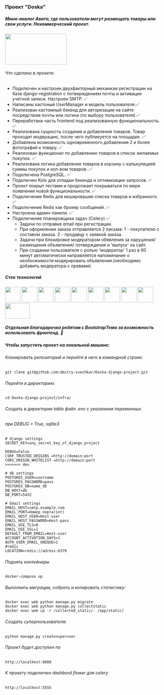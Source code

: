 ### Проект "Doska"
##### Мини-аналог Авито, где пользователи могут размещать товары или свои услуги. Некоммерческий проект.
<img src="https://github.com/dmitry-svechkar/pet_django/assets/138603861/aaefd3d8-af88-4fa3-ab38-ea7404c4345c.jpg" width="200" height="100" />

###### Что сделано в проекте:
- Подключен и настроен двухфакторный механизм регистрации на базе django-registration c потверждением почты и активации учетной записи. Настроен SMTP. ✅
- Написаны кастоный UserManager и модель пользователя.✅ 
- Реализован кастомный бекенд для авторизации на сайте посредством почты или логина (по выбору пользователя) ✅
- Переработана часть frontend под реализованную функциональность. ✅
- Реализована сущность создания и добавления товаров. Товар проходит модерацию, после чего публикуется на площадке. ✅ 
- Добавлена возможность одновременного добавления 2 и более фотографий к товару. ✅
- Реализован функционал по добавлению товаров в список желаемых покупок. ✅
- Реализована логика добавления товаров в корзину с калькуляцией суммы покупок и кол-вом товаров. ✅
- Подключена PostgreSQL. ✅
- Подключен Kolo для отладки бекенда и оптимизации запросов. ✅
- Проект покрыт тестами и продолжает покрываться по мере появления новой функциональности. ✅
- Подключение Redis для кешировашия списка товаров и избранного. ✅
- Подключение Redis как брокер сообщений. ✅
- Настроена админ-панели. ✅
- Подключение планировщика задач (Celery) ✅
  - Задачи по отправке email при регистрации.
  - При оформлении заказа отправляется 2 письма: 1 - покупателю с составом заказа. 2 - продавцу c заявкой заказа. 
  - Задачи при блокировке модератором обявления за нарушения/ размещения объявления/ потверждения и 'выпуск' на сайт.
  - При создании пользователя с ролью 'модератор' 1 раз в 60 минут автоматически направляется напоминание о необхожимости модерировать объявления.(необходимо добавить модератора с правами)


##### Стек технологий
<div>
<img src="https://cdn.jsdelivr.net/gh/devicons/devicon@latest/icons/python/python-original.svg" width="50" height="50">
<img src="https://cdn.jsdelivr.net/gh/devicons/devicon@latest/icons/django/django-plain.svg" width="50" height="50">
<img src="https://cdn.jsdelivr.net/gh/devicons/devicon@latest/icons/postgresql/postgresql-original.svg" width="50" height="50">
<img src="https://cdn.jsdelivr.net/gh/devicons/devicon@latest/icons/javascript/javascript-original.svg" width="50" height="50">
<img src="https://cdn.jsdelivr.net/gh/devicons/devicon@latest/icons/html5/html5-original-wordmark.svg" width="50" height="50">
<img src="https://cdn.jsdelivr.net/gh/devicons/devicon@latest/icons/css3/css3-original.svg" width="50" height="50">
<img src="https://cdn.jsdelivr.net/gh/devicons/devicon@latest/icons/redis/redis-original.svg" width="50" height="50">
<img src="https://cdn.jsdelivr.net/gh/devicons/devicon@latest/icons/docker/docker-original.svg" width="50" height="50">
<img src="https://cdn.jsdelivr.net/gh/devicons/devicon@latest/icons/nginx/nginx-original.svg" width="50" height="50">
<img src="https://github.com/dmitry-svechkar/Doska-django-project/assets/138603861/cdfcbedb-f605-4ab2-91ce-41cc450d7bf1" width="80" height="50">
</div>


##### Отдельная благодарочка ребятам с BootstrapТема за возможность использовать фронтенд. 🙏

##### Чтобы запустить проект на локальной машине:
###### Клонировать репозиторий и перейти в него в командной строке:

```
git clone git@github.com:dmitry-svechkar/Doska-django-project.git
```
###### Перейти в директорию:
```
cd Doska-django-project/infra/
```
###### Создать в директории table файл .env c указанием переменных.
###### при DEBUG = True, sqlite3

```
# django settings
SECRET_KEY=any_secret_key_of_django_project

DEBUG=False
CSRF_TRUSTED_ORIGINS =http://domain:port
CORS_ORIGIN_WHITELIST =http://domain:port
>>>>>>> dev

# db settings
POSTGRES_USER=username
POSTGRES_PASSWORD=pass
POSTGRES_DB=name_db
DB_HOST=db
DB_PORT=5432

# Email settings
EMAIL_HOST=smtp.example.com
EMAIL_PORT=Номер порта(int)
EMAIL_HOST_USER=Host-user
EMAIL_HOST_PASSWORD=Host-pass
EMAIL_USE_TLS=0
EMAIL_USE_SSL=1
DEFAULT_FROM_EMAIL=Host-user
ACCOUNT_ACTIVATION_DAYS=1
AUTH_USER_EMAIL_UNIQUE=1
#redis
LOCATION=redis://adress:6379

```
###### Поднять контейнеры
```
docker-compose up
```

###### Выполнить миграции, собрать и копировать статистику:
```
docker exec web python manage.py migrate
docker exec web python manage.py collectstatic
docker exec web cp -r /collected_static/. /app/static/
```
###### Создать суперпользователя:
```
python manage.py сreatesuperuser
```
###### Проект будет доступен по
```
http://localhost:8080
```
###### К проекту подключен dashbord flower для celery
```
http://localhost:5555
```
          
          
